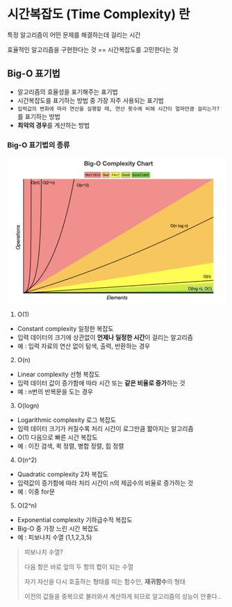 # 시간복잡도 (Time Complexity) 란

특정 알고리즘이 어떤 문제를 해결하는데 걸리는 시간

효율적인 알고리즘을 구현한다는 것 == 시간복잡도를 고민한다는 것

## Big-O 표기법

- 알고리즘의 효율성을 표기해주는 표기법
- 시간복잡도를 표기하는 방법 중 가장 자주 사용되는 표기법
- `입력값의 변화에 따라 연산을 실행할 때, 연산 횟수에 비해 시간이 얼마만큼 걸리는가?` 를 표기하는 방법
- **최악의 경우**를 계산하는 방법

### Big-O 표기법의 종류

<img width="600" src="../../Images/BigO.png" alt="BigO">

1. O(1)

- Constant complexity 일정한 복잡도
- 입력 데이터의 크기에 상관없이 **언제나 일정한 시간**이 걸리는 알고리즘
- 예 : 입력 자료의 연산 없이 탐색, 출력, 반환하는 경우


2. O(n)

- Linear complexity 선형 복잡도
- 입력 데이터 값이 증가함에 따라 시간 또는 **같은 비율로 증가**하는 것
- 예 : n번의 반복문을 도는 경우


3. O(logn)

- Logarithmic complexity 로그 복잡도
- 입력 데이터 크기가 커질수록 처리 시간이 로그만큼 짧아지는 알고리즘
- O(1) 다음으로 빠른 시간 복잡도
- 예 : 이진 검색, 퀵 정렬, 병합 정렬, 힙 정렬


4. O(n^2)

- Quadratic complexity 2차 복잡도
- 입력값이 증가함에 따라 처리 시간이 n의 제곱수의 비율로 증가하는 것
- 예 : 이중 for문


5. O(2^n)

- Exponential complexity 기하급수적 복잡도
- Big-O 중 가장 느린 시간 복잡도
- 예 : 피보나치 수열 (1,1,2,3,5)

> 피보나치 수열?
>
> 다음 항은 바로 앞의 두 항의 합이 되는 수열
>
> 자기 자신을 다시 호출하는 형태를 띠는 함수인, **재귀함수**의 형태
>
> 이전의 값들을 중복으로 불러와서 계산하게 되므로 알고리즘의 성능이 안좋다..